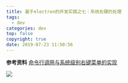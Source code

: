 ```yaml
---
title: 基于electron的开发实践之七：系统右键的处理
tags:
  - dev
categories: dev
top: false
copyright: true
date: 2019-07-23 11:50:56
---
```


<!--more-->

**参考资料**
[命令行调用与系统级别右键菜单的实现](https://molunerfinn.com/electron-vue-8/#%E5%AE%9E%E7%8E%B0%E5%8D%95%E4%BE%8B%E5%BA%94%E7%94%A8%E7%9A%84%E5%91%BD%E4%BB%A4%E8%A1%8C%E8%B0%83%E7%94%A8)

![](http://static.zhyjor.com/wexin.png)